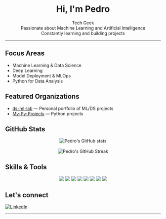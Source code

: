 <h1 align="center">Hi, I'm Pedro</h1>

<p align="center">
  Tech Geek<br>
  Passionate about Machine Learning and Artificial Intelligence<br>
  Constantly learning and building projects<br>
</p>

---

## Focus Areas

- Machine Learning & Data Science  
- Deep Learning  
- Model Deployment & MLOps  
- Python for Data Analysis  

## Featured Organizations

- [ds-ml-lab](https://github.com/ds-ml-lab) — Personal portfolio of ML/DS projects  
- [My-Py-Projects](https://github.com/My-Py-Projects) — Python projects  

## GitHub Stats

<p align="center">
  <img src="https://github-readme-stats.vercel.app/api?username=phenriquels01&show_icons=true&theme=radical" alt="Pedro's GitHub stats" />
  <br><br>
  <img src="https://github-readme-streak-stats.herokuapp.com/?user=phenriquels01&theme=radical" alt="Pedro's GitHub Streak" />
</p>

## Skills & Tools

<p align="center">
  <img src="https://img.shields.io/badge/Python-3776AB?style=flat&logo=python&logoColor=white" />
  <img src="https://img.shields.io/badge/Scikit--Learn-F7931E?style=flat&logo=scikit-learn&logoColor=white" />
  <img src="https://img.shields.io/badge/Pandas-150458?style=flat&logo=pandas&logoColor=white" />
  <img src="https://img.shields.io/badge/Numpy-013243?style=flat&logo=numpy&logoColor=white" />
  <img src="https://img.shields.io/badge/Matplotlib-11557C?style=flat&logo=matplotlib&logoColor=white" />
  <img src="https://img.shields.io/badge/PostgreSQL-336791?style=flat&logo=postgresql&logoColor=white" />
  <img src="https://img.shields.io/badge/Linux-FCC624?style=flat&logo=linux&logoColor=black" />
  <img src="https://img.shields.io/badge/Git-F05032?style=flat&logo=git&logoColor=white" />
</p>

## Let's connect

[![LinkedIn](https://img.shields.io/badge/LinkedIn-0077B5?style=flat&logo=linkedin&logoColor=white)](https://www.linkedin.com/in/phenriquels/)

---
